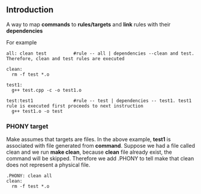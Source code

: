 ## Introduction 
A way to map **commands** to **rules/targets** and **link** rules with their **dependencies**  

For example
```
all: clean test          #rule -- all | dependencies --clean and test. Therefore, clean and test rules are executed
  
clean:
  rm -f test *.o

test1:
  g++ test.cpp -c -o test1.o

test:test1               #rule -- test | dependencies -- test1. test1 rule is executed first proceeds to next instruction 
  g++ test1.o -o test
```

### PHONY target
Make assumes that targets are files. In the above example, **test1** is associated with file generated from **command**. 
Suppose we had a file called clean and we run **make clean**, because  **clean** file already exist, the command will be skipped.
Therefore we add .PHONY to tell make that clean does not represent a physical file.
```
.PHONY: clean all
clean:
  rm -f test *.o
```



